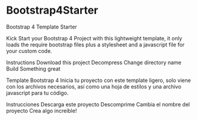 # Bootstrap4Starter
Bootstrap 4 Template Starter

Kick Start your Bootstrap 4 Project with this lightweight template, it only loads the require bootstrap files plus a stylesheet and a javascript file for your custom code.

Instructions
Download this project
Decompress
Change directory name
Build Something great

Template Bootstrap 4
Inicia tu proyecto con este template ligero, solo viene con los archivos necesarios, así como una hoja de estilos y una archivo javascript para tu código.

Instrucciones
Descarga este proyecto
Descomprime
Cambia el nombre del proyecto
Crea algo increible!